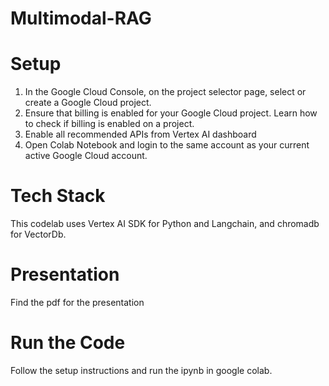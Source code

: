 # Multimodal-RAG


# Setup

1. In the Google Cloud Console, on the project selector page, select or create a Google Cloud project.
2. Ensure that billing is enabled for your Google Cloud project. Learn how to check if billing is enabled on a project.
3. Enable all recommended APIs from Vertex AI dashboard
4. Open Colab Notebook and login to the same account as your current active Google Cloud account.

# Tech Stack

This codelab uses Vertex AI SDK for Python and Langchain, and chromadb for VectorDb.

# Presentation
Find the pdf for the presentation

# Run the Code
Follow the setup instructions and run the ipynb in google colab.


